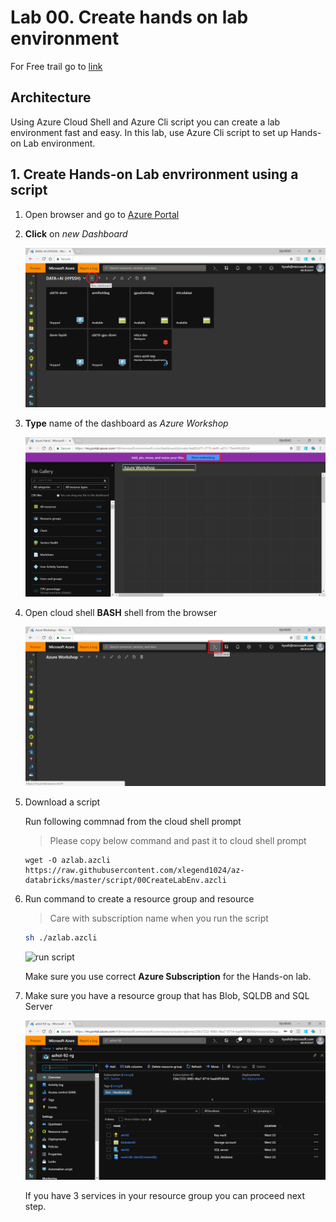 # Lab 00. Create hands on lab environment

For Free trail go to [link](https://azure.microsoft.com/en-us/services/databricks/)

## Architecture

Using Azure Cloud Shell and Azure Cli script you can create a lab environment fast and easy. In this lab, use Azure Cli script to set up Hands-on Lab environment.

## 1. Create Hands-on Lab envrironment using a script

1. Open browser and go to [Azure Portal](https://portal.azure.com)

1. __Click__ on _new Dashboard_

    ![new dashboard](./images/00.01.png)

1. __Type__ name of the dashboard as _Azure Workshop_

    ![new dashboard](./images/00.02.png)

1. Open cloud shell __BASH__ shell from the browser

    ![cloudshell](./images/00.03.png)

1. Download a script

    Run following commnad from the cloud shell prompt

    > Please copy below command and past it to cloud shell prompt

    ```
    wget -O azlab.azcli https://raw.githubusercontent.com/xlegend1024/az-databricks/master/script/00CreateLabEnv.azcli
    ```

1. Run command to create a resource group and resource

    > Care with subscription name when you run the script

    ```bash
    sh ./azlab.azcli
    ```

    ![run script](./images/env01.01.png)

    Make sure you use correct __Azure Subscription__ for the Hands-on lab.

1. Make sure you have a resource group that has Blob, SQLDB and SQL Server

    ![resources](./images/00.05.png)

    If you have 3 services in your resource group you can proceed next step.
